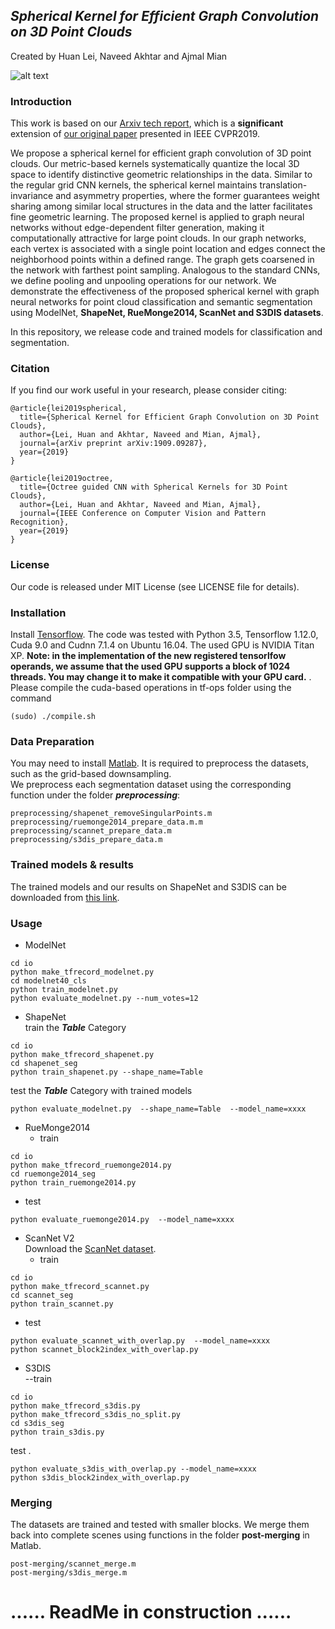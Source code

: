 ## *Spherical Kernel for Efficient Graph Convolution on 3D Point Clouds*
Created by Huan Lei, Naveed Akhtar and Ajmal Mian

![alt text](https://github.com/hlei-ziyan/SPH3D-GCN/blob/master/image/intro_arch.png)

### Introduction
This work is based on our [Arxiv tech report](https://arxiv.org/abs/1909.09287), which is a **significant** extension of [our original paper](http://openaccess.thecvf.com/content_CVPR_2019/html/Lei_Octree_Guided_CNN_With_Spherical_Kernels_for_3D_Point_Clouds_CVPR_2019_paper.html) presented in IEEE CVPR2019.

We propose a spherical kernel for efficient graph convolution of 3D point clouds. 
Our metric-based kernels systematically quantize the local 3D space 
to identify distinctive geometric relationships in the data. Similar to the regular grid CNN kernels, the spherical kernel maintains translation-invariance and asymmetry properties, where the former guarantees weight sharing among similar local structures in the  data and the latter facilitates fine geometric learning. 
The proposed kernel is applied to graph neural networks without edge-dependent filter generation, making it computationally attractive for large point clouds. 
In our graph networks, each vertex is associated with a single point location and edges connect the neighborhood points within a defined range. The graph gets coarsened in the network with farthest point sampling. 
Analogous to the standard CNNs, we define pooling and unpooling operations for our network. 
We demonstrate the effectiveness of the proposed spherical kernel with graph neural networks for point cloud classification and semantic segmentation using ModelNet, **ShapeNet, RueMonge2014, ScanNet and S3DIS datasets**.

In this repository, we release code and trained models for classification and segmentation.

### Citation
If you find our work useful in your research, please consider citing:

```
@article{lei2019spherical,  
  title={Spherical Kernel for Efficient Graph Convolution on 3D Point Clouds},  
  author={Lei, Huan and Akhtar, Naveed and Mian, Ajmal},  
  journal={arXiv preprint arXiv:1909.09287},  
  year={2019}  
}
```
```
@article{lei2019octree,  
  title={Octree guided CNN with Spherical Kernels for 3D Point Clouds},  
  author={Lei, Huan and Akhtar, Naveed and Mian, Ajmal},  
  journal={IEEE Conference on Computer Vision and Pattern Recognition},  
  year={2019}  
}  
```
### License
Our code is released under MIT License (see LICENSE file for details).

### Installation
Install [Tensorflow](https://www.tensorflow.org/install). The code was tested with Python 3.5, Tensorflow 1.12.0, Cuda 9.0 and Cudnn 7.1.4 on Ubuntu 16.04. The used GPU is NVIDIA Titan XP. **Note: in the implementation of the new registered tensorlfow operands, we assume that the used GPU supports a block of 1024 threads. You may change it to make it compatible with your GPU card.** .
Please compile the cuda-based operations in tf-ops folder using the command
```
(sudo) ./compile.sh
```

### Data Preparation
You may need to install [Matlab](https://au.mathworks.com/products/matlab.html). It is required to preprocess the datasets, such as the grid-based downsampling.  
We preprocess each segmentation dataset using the corresponding function under the folder ***preprocessing***:
```
preprocessing/shapenet_removeSingularPoints.m
preprocessing/ruemonge2014_prepare_data.m.m
preprocessing/scannet_prepare_data.m
preprocessing/s3dis_prepare_data.m
```

### Trained models & results
The trained models and our results on ShapeNet and S3DIS can be downloaded from [this link](https://drive.google.com/open?id=1-085Tp4RI3eNbZSlOUo7T_F2qcjB8JeE).

### Usage

- ModelNet
```
cd io
python make_tfrecord_modelnet.py 
cd modelnet40_cls 
python train_modelnet.py  
python evaluate_modelnet.py --num_votes=12  
```

- ShapeNet   
train the ***Table*** Category
```
cd io   
python make_tfrecord_shapenet.py    
cd shapenet_seg   
python train_shapenet.py --shape_name=Table 
```
test the ***Table*** Category with trained models
```
python evaluate_modelnet.py  --shape_name=Table  --model_name=xxxx    
```

- RueMonge2014   
  * train 
```
cd io 
python make_tfrecord_ruemonge2014.py    
cd ruemonge2014_seg    
python train_ruemonge2014.py  
```
  * test 
```
python evaluate_ruemonge2014.py  --model_name=xxxx    
```

* ScanNet V2   
Download the [ScanNet dataset](https://github.com/ScanNet/ScanNet).
  * train 
```
cd io  
python make_tfrecord_scannet.py  
cd scannet_seg  
python train_scannet.py  
```
  * test 
```
python evaluate_scannet_with_overlap.py  --model_name=xxxx    
python scannet_block2index_with_overlap.py    
```
- S3DIS    
--train 
```
cd io  
python make_tfrecord_s3dis.py    
python make_tfrecord_s3dis_no_split.py    
cd s3dis_seg  
python train_s3dis.py    
```
test . 
```
python evaluate_s3dis_with_overlap.py --model_name=xxxx    
python s3dis_block2index_with_overlap.py
```
### Merging
The datasets are trained and tested with smaller blocks. We merge them back into complete scenes using functions in the folder **post-merging** in Matlab.
```
post-merging/scannet_merge.m
post-merging/s3dis_merge.m
```

# ...... ReadMe in construction ......
